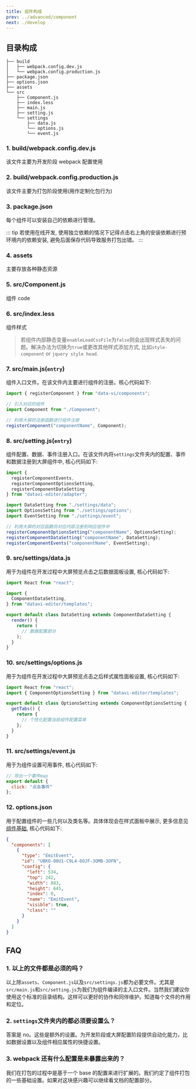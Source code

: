 ```yaml
---
title: 组件构成
prev: ../advanced/component
next: ./develop
---
```


## 目录构成

```tree
├── build
│   ├── webpack.config.dev.js
│   └── webpack.config.production.js
├── package.json
├── options.json
├── assets
└── src
    ├── Component.js
    ├── index.less
    ├── main.js
    ├── setting.js
    └── settings
        ├── data.js
        └── options.js
        └── event.js
```

### 1. build/webpack.config.dev.js

该文件主要为开发阶段 webpack 配置使用

### 2. build/webpack.config.production.js

该文件主要为打包阶段使用(用作定制化包行为)

### 3. package.json

每个组件可以安装自己的依赖进行管理。

::: tip
若使用在线开发, 使用独立依赖的情况下记得点击右上角的安装依赖进行预环境内的依赖安装, 避免后面保存代码导致服务打包出错。
:::

### 4. assets

主要存放各种静态资源

### 5. src/Component.js

组件 code

### 6. src/index.less

组件样式

> 若组件内部静态变量`enableLoadCssFile`为`false`则会出现样式丢失的问题。解决办法为切换为`true`或更改其他样式添加方式, 比如`style-component` or `jquery style head`.

### 7. src/main.js(`entry`)

组件入口文件。在该文件内主要进行组件的注册。核心代码如下:

```jsx
import { registerComponent } from "data-vi/components";

// 引入对应的组件
import Component from "./Component";

// 利用大屏的注册函数进行组件注册
registerComponent("componentName", Component);
```

### 8. src/setting.js(`entry`)

组件配置、数据、事件注册入口。在该文件内将`settings`文件夹内的配置、事件和数据注册到大屏组件中, 核心代码如下:

```jsx
import {
  registerComponentEvents,
  registerComponentOptionsSetting,
  registerComponentDataSetting
} from "datavi-editor/adapter";

import DataSetting from "./settings/data";
import OptionsSetting from "./settings/options";
import EventSetting from "./settings/event";

// 利用大屏的对应函数将对应内容注册到响应组件中
registerComponentOptionsSetting("componentName", OptionsSetting);
registerComponentDataSetting("componentName", DataSetting);
registerComponentEvents("componentName", EventSetting);
```

### 9. src/settings/data.js

用于为组件在开发过程中大屏预览点击之后数据面板设置, 核心代码如下:

```jsx
import React from "react";

import {
  ComponentDataSetting,
} from "datavi-editor/templates";

export default class DataSetting extends ComponentDataSetting {
  render() {
    return (
      // 数据配置部分
    );
  }
}
```

### 10. src/settings/options.js

用于为组件在开发过程中大屏预览点击之后样式属性面板设置, 核心代码如下:

```jsx
import React from "react";
import { ComponentOptionsSetting } from "datavi-editor/templates";

export default class OptionsSetting extends ComponentOptionsSetting {
  getTabs() {
    return {
      // 个性化配置当前组件配置菜单
    };
  }
}
```

### 11. src/settings/event.js

用于为组件设置可用事件, 核心代码如下:

```jsx
// 导出一个事件map
export default {
  click: "点击事件"
};
```

### 12. options.json

用于配置组件的一些几何以及类名等。具体体现会在样式面板中展示, 更多信息见[组件基础](/getting-started/component/related#组件配置), 核心代码如下:

```json
{
  "components": [
    {
      "type": "EmitEvent",
      "id": "UBKO-08U1-C9L4-6OJF-3OMB-3OFN",
      "config": {
        "left": 534,
        "top": 242,
        "width": 883,
        "height": 645,
        "index": 0,
        "name": "EmitEvent",
        "visible": true,
        "class": ""
      }
    }
  ]
}
```

## FAQ

### 1. 以上的文件都是必须的吗？

以上除`assets`、`Component.js`以及`src/settings.js`都为必要文件。尤其是`src/main.js`和`src/setting.js`为我们为组件编译的主入口文件。当然我们建议你使用这个标准的目录结构。这样可以更好的协作和同伴维护。知道每个文件的作用和定位。

### 2. `settings`文件夹内的都必须要设置么？

答案是 no。这些是额外的设置。为开发阶段或大屏配置阶段提供自动化能力，比如数据设置以及组件相应属性的快捷设置。

### 3. webpack 还有什么配置是未暴露出来的？

我们在打包的过程中是基于一个 base 的配置来进行扩展的。我们约定了组件打包的一些基础设置。如果对这块感兴趣可以继续看文档的配置部分。
